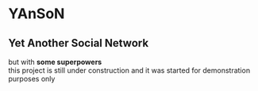 YAnSoN
======
## Yet Another Social Network 
but with **some superpowers**  
this project is still under construction and it was started for demonstration purposes only
